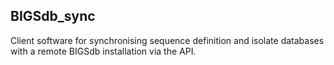 BIGSdb_sync
-----------
Client software for synchronising sequence definition and isolate databases with a remote BIGSdb installation via the API.

